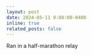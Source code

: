 ```yaml
---
layout: post
date: 2024-05-11 9:00:00-0400
inline: true
related_posts: false
---
```


Ran in a half-marathon relay
